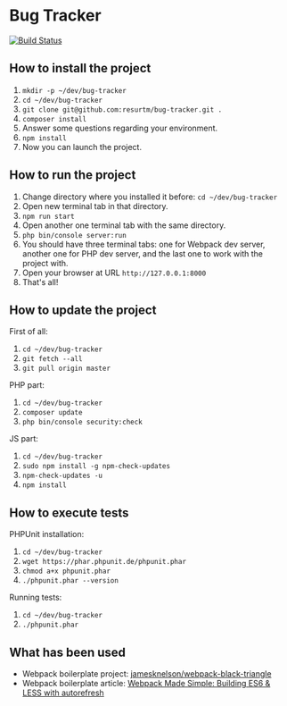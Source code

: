 Bug Tracker
===========

[![Build Status](https://travis-ci.org/resurtm/bug-tracker.svg?branch=master)](https://travis-ci.org/resurtm/bug-tracker)

How to install the project
--------------------------

1. `mkdir -p ~/dev/bug-tracker`
2. `cd ~/dev/bug-tracker`
3. `git clone git@github.com:resurtm/bug-tracker.git .`
4. `composer install`
5. Answer some questions regarding your environment.
6. `npm install`
7. Now you can launch the project.

How to run the project
----------------------

1. Change directory where you installed it before: `cd ~/dev/bug-tracker`
2. Open new terminal tab in that directory.
3. `npm run start`
4. Open another one terminal tab with the same directory.
5. `php bin/console server:run`
6. You should have three terminal tabs: one for Webpack dev server, another one for PHP dev server, and the last one to work with the project with.
7. Open your browser at URL `http://127.0.0.1:8000`
8. That's all!

How to update the project
-------------------------

First of all:

1. `cd ~/dev/bug-tracker`
2. `git fetch --all`
3. `git pull origin master`

PHP part:

1. `cd ~/dev/bug-tracker`
2. `composer update`
3. `php bin/console security:check`

JS part:

1. `cd ~/dev/bug-tracker`
2. `sudo npm install -g npm-check-updates`
3. `npm-check-updates -u`
4. `npm install`

How to execute tests
--------------------

PHPUnit installation:

1. `cd ~/dev/bug-tracker`
2. `wget https://phar.phpunit.de/phpunit.phar`
3. `chmod a+x phpunit.phar`
4. `./phpunit.phar --version`

Running tests:

1. `cd ~/dev/bug-tracker`
2. `./phpunit.phar`

What has been used
------------------

* Webpack boilerplate project:
[jamesknelson/webpack-black-triangle](https://github.com/jamesknelson/webpack-black-triangle)
* Webpack boilerplate article:
[Webpack Made Simple: Building ES6 & LESS with autorefresh](http://jamesknelson.com/webpack-made-simple-build-es6-less-with-autorefresh-in-26-lines/)
